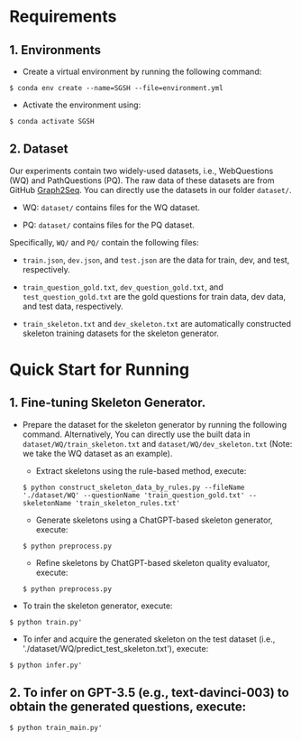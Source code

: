 # Requirements
## 1. Environments
* Create a virtual environment by running the following command:
```
$ conda env create --name=SGSH --file=environment.yml
```
* Activate the environment using:
```
$ conda activate SGSH
```

## 2. Dataset
Our experiments contain two widely-used datasets, i.e., WebQuestions (WQ) and PathQuestions (PQ). The raw data of these datasets are from GitHub [Graph2Seq](https://github.com/hugochan/Graph2Seq-for-KGQG). You can directly use the datasets in our folder `dataset/`. 
* WQ: `dataset/` contains files for the WQ dataset.

* PQ: `dataset/` contains files for the PQ dataset.

Specifically, `WQ/` and `PQ/` contain the following files:
* `train.json`, `dev.json`, and `test.json` are the data for train, dev, and test, respectively.

* `train_question_gold.txt`, `dev_question_gold.txt`, and `test_question_gold.txt` are the gold questions for train data, dev data, and test data, respectively.
* `train_skeleton.txt` and `dev_skeleton.txt` are automatically constructed skeleton training datasets for the skeleton generator.

# Quick Start for Running

## 1. Fine-tuning Skeleton Generator.
   
* Prepare the dataset for the skeleton generator by running the following command. Alternatively, You can directly use the built data in `dataset/WQ/train_skeleton.txt` and `dataset/WQ/dev_skeleton.txt` (Note: we take the WQ dataset as an example).

  * Extract skeletons using the rule-based method, execute:
  ```
  $ python construct_skeleton_data_by_rules.py --fileName './dataset/WQ' --questionName 'train_question_gold.txt' --skeletonName 'train_skeleton_rules.txt'
  ```
  * Generate skeletons using a ChatGPT-based skeleton generator, execute:
  ```
  $ python preprocess.py
  ```
  * Refine skeletons by ChatGPT-based skeleton quality evaluator, execute:
  ```
  $ python preprocess.py
  ```
* To train the skeleton generator, execute:
```
$ python train.py'
```
* To infer and acquire the generated skeleton on the test dataset (i.e., './dataset/WQ/predict_test_skeleton.txt'), execute:
```
$ python infer.py'
```
## 2. To infer on GPT-3.5 (e.g., text-davinci-003) to obtain the generated questions, execute:
```
$ python train_main.py'
```


